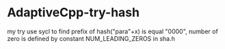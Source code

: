 # AdaptiveCpp-try-hash
my try use sycl to find prefix of hash("para"+x) is equal "0000", number of zero is defined by constant NUM_LEADING_ZEROS in sha.h

